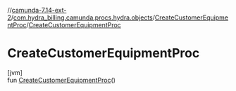 //[camunda-7.14-ext-2](../../../index.md)/[com.hydra_billing.camunda.procs.hydra.objects](../index.md)/[CreateCustomerEquipmentProc](index.md)/[CreateCustomerEquipmentProc](-create-customer-equipment-proc.md)

# CreateCustomerEquipmentProc

[jvm]\
fun [CreateCustomerEquipmentProc](-create-customer-equipment-proc.md)()
